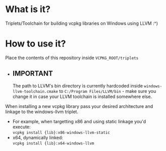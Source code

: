 # What is it?
Triplets/Toolchain for building vcpkg libraries on Windows using LLVM :^)

# How to use it?
Place the contents of this repository inside `VCPKG_ROOT/triplets`
- ## IMPORTANT
	The path to LLVM's bin directory is currently hardcoded inside `windows-llvm-toolchain.cmake` to `C:/Program Files/LLVM/bin` - make sure you change it in case your LLVM toolchain is installed somewhere else.

When installing a new vcpkg library pass your desired architecture and linkage to the windows-llvm triplet.
- For example, when targetting x86 and using static linkage you'd execute:  
  `vcpkg install {lib}:x86-windows-llvm-static`
- x64, dynamically linked:  
`vcpkg install {lib}:x64-windows-llvm`